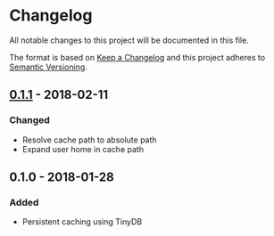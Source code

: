 # Changelog

All notable changes to this project will be documented in this file.

The format is based on [Keep a Changelog](http://keepachangelog.com/en/1.0.0/)
and this project adheres to [Semantic Versioning](http://semver.org/spec/v2.0.0.html).

## [0.1.1] - 2018-02-11
### Changed
- Resolve cache path to absolute path
- Expand user home in cache path

## 0.1.0 - 2018-01-28
### Added
- Persistent caching using TinyDB

[0.1.1]: https://gitlab.com/radek-sprta/cachalot/compare/v0.1.0...v0.1.1
